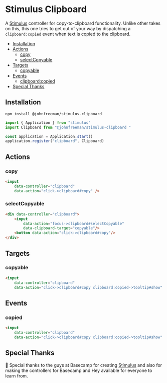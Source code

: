# Stimulus Clipboard

A [Stimulus](https://github.com/hotwired/stimulus) controller for copy-to-clipboard functionality. Unlike other takes on this, this one tries to get out of your way by dispatching a `clipboard:copied` event when text is copied to the clipboard.

* [Installation](#installation)
* [Actions](#actions)
    * [copy](#copy)
    * [selectCopyable](#selectCopyable)
* [Targets](#targets)
    * [copyable](#copyable)
* [Events](#events)
    * [clipboard:copied](#clipboard:copied)
* [Special Thanks](#special-thanks)

## Installation

```shell
npm install @johnfreeman/stimulus-clipboard 
```

```javascript
import { Application } from "stimulus"
import Clipboard from "@johnfreeman/stimulus-clipboard "

const application = Application.start()
application.register("clipboard", Clipboard)
```

## Actions

### copy

```html
<input
    data-controller="clipboard"
    data-action="click->clipboard#copy" />
```

### selectCopyable

```html
<div data-controller="clipboard">
    <input
        data-action="focus->clipboard#selectCopyable"
        data-clipboard-target="copyable"/>
    <button data-action="click->clipboard#copy"/>
</div>
```

## Targets

### copyable

```html
<input
    data-controller="clipboard"
    data-action="click->clipboard#copy clipboard:copied->tooltip#show" />
```

## Events

### copied

```html
<input
    data-controller="clipboard"
    data-action="click->clipboard#copy clipboard:copied->tooltip#show" />
```

## Special Thanks

🎉 Special thanks to the guys at Basecamp for creating [Stimulus](https://github.com/hotwired/stimulus) and also for making the controllers for Basecamp and Hey available for everyone to learn from.
